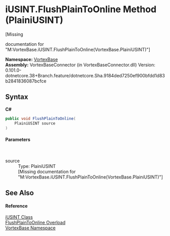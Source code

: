 # iUSINT.FlushPlainToOnline Method (PlainiUSINT)
 

\[Missing <summary> documentation for "M:VortexBase.iUSINT.FlushPlainToOnline(VortexBase.PlainiUSINT)"\]

**Namespace:**&nbsp;<a href="N_VortexBase.md">VortexBase</a><br />**Assembly:**&nbsp;VortexBaseConnector (in VortexBaseConnector.dll) Version: 0.101.0-dotnetcore.38+Branch.feature/dotnetcore.Sha.9184ded7250ef900bfdd1d83b2841836087bcfce

## Syntax

**C#**<br />
``` C#
public void FlushPlainToOnline(
	PlainiUSINT source
)
```


#### Parameters
&nbsp;<dl><dt>source</dt><dd>Type: PlainiUSINT<br />\[Missing <param name="source"/> documentation for "M:VortexBase.iUSINT.FlushPlainToOnline(VortexBase.PlainiUSINT)"\]</dd></dl>

## See Also


#### Reference
<a href="T_VortexBase_iUSINT.md">iUSINT Class</a><br /><a href="Overload_VortexBase_iUSINT_FlushPlainToOnline.md">FlushPlainToOnline Overload</a><br /><a href="N_VortexBase.md">VortexBase Namespace</a><br />